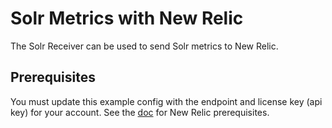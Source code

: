 # Solr Metrics with New Relic

The Solr Receiver can be used to send Solr metrics to New Relic.

## Prerequisites

You must update this example config with the endpoint and license key (api key) for your account. See the [doc](../README.md) for New Relic prerequisites.
